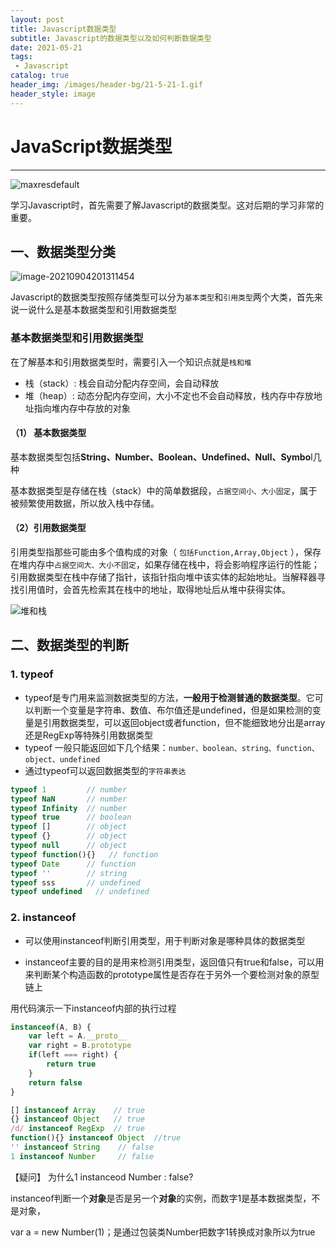 ```yaml
---
layout: post
title: Javascript数据类型
subtitle: Javascript的数据类型以及如何判断数据类型
date: 2021-05-21
tags:
 - Javascript
catalog: true
header_img: /images/header-bg/21-5-21-1.gif
header_style: image
---
```


# JavaScript数据类型

---

![maxresdefault](https://i.loli.net/2021/09/04/KbXnNAmfoM9wkpU.jpg)

学习Javascript时，首先需要了解Javascript的数据类型。这对后期的学习非常的重要。



## 一、数据类型分类

![image-20210904201311454](https://i.loli.net/2021/09/04/56HRQVMfXyu37lE.png)

Javascript的数据类型按照存储类型可以分为`基本类型`和`引用类型`两个大类，首先来说一说什么是基本数据类型和引用数据类型

### 基本数据类型和引用数据类型

在了解基本和引用数据类型时，需要引入一个知识点就是`栈和堆`

- 栈（stack）: 栈会自动分配内存空间，会自动释放
- 堆（heap）: 动态分配内存空间，大小不定也不会自动释放，栈内存中存放地址指向堆内存中存放的对象

#### （1） 基本数据类型

基本数据类型包括**String、Number、Boolean、Undefined、Null、Symbo**l几种

基本数据类型是存储在栈（stack）中的简单数据段，`占据空间小、大小固定`，属于被频繁使用数据，所以放入栈中存储。

#### （2）引用数据类型

引用类型指那些可能由多个值构成的对象（ `包括Function,Array,Object` ），保存在堆内存中`占据空间大、大小不固定`，如果存储在栈中，将会影响程序运行的性能；引用数据类型在栈中存储了指针，该指针指向堆中该实体的起始地址。当解释器寻找引用值时，会首先检索其在栈中的地址，取得地址后从堆中获得实体。

![堆和栈](https://i.loli.net/2021/09/04/MPKUc4nxaLhetFT.png)



## 二、数据类型的判断

### 1. typeof

- typeof是专门用来监测数据类型的方法，**一般用于检测普通的数据类型**。它可以判断一个变量是字符串、数值、布尔值还是undefined，但是如果检测的变量是引用数据类型，可以返回object或者function，但不能细致地分出是array还是RegExp等特殊引用数据类型
- typeof 一般只能返回如下几个结果：`number、boolean、string、function、object、undefined`
- 通过typeof可以返回数据类型的`字符串表达`

```javascript
typeof 1         // number
typeof NaN       // number
typeof Infinity  // number
typeof true      // boolean
typeof []        // object
typeof {}        // object
typeof null      // object
typeof function(){}   // function
typeof Date      // function
typeof ''        // string
typeof sss       // undefined
typeof undefined   // undefined
```

### 2. instanceof

- 可以使用instanceof判断引用类型，用于判断对象是哪种具体的数据类型

- instanceof主要的目的是用来检测引用类型，返回值只有true和false，可以用来判断某个构造函数的prototype属性是否存在于另外一个要检测对象的原型链上

用代码演示一下instanceof内部的执行过程

```javascript
instanceof(A, B) {
    var left = A.__proto__
    var right = B.prototype
    if(left === right) {
        return true
    }
    return false
}
```



```javascript
[] instanceof Array    // true
{} instanceof Object   // true
/d/ instanceof RegExp  // true
function(){} instanceof Object  //true
'' instanceof String    // false
1 instanceof Number     // false
```

【疑问】 为什么1 instanceod Number : false?

instanceof判断一个**对象**是否是另一个**对象**的实例，而数字1是基本数据类型，不是对象，

var a = new Number(1)；是通过包装类Number把数字1转换成对象所以为true